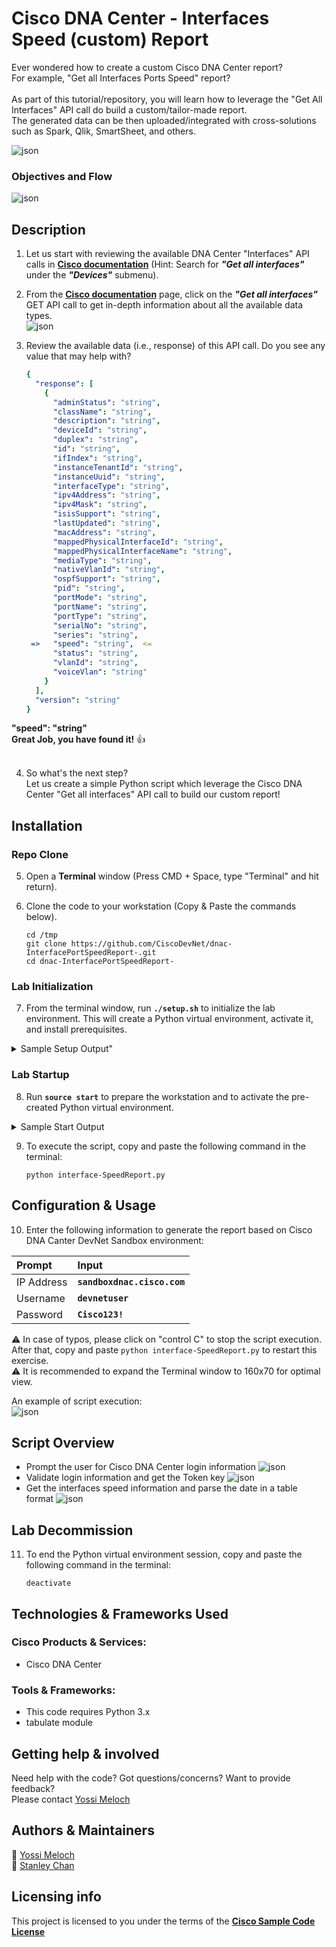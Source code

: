 # Cisco DNA Center - Interfaces Speed (custom) Report

Ever wondered how to create a custom Cisco DNA Center report?  <br /> For example, "Get all Interfaces Ports Speed" report?  <br /> <br />
As part of this tutorial/repository, you will learn how to leverage the "Get All Interfaces" API call do build a custom/tailor-made report. <br />
The generated data can be then uploaded/integrated with cross-solutions such as Spark, Qlik, SmartSheet, and others.  <br />

![json](images/story2.png?raw=true "Import JSON") <br />

### Objectives and Flow

![json](images/lab2Flow.png?raw=true "Import JSON") <br />

## Description

1. Let us start with reviewing the available DNA Center "Interfaces" API calls in **[Cisco documentation](https://developer.cisco.com/site/dna-center-rest-api/)** (Hint: Search for ***"Get all interfaces"*** under the ***"Devices"*** submenu). <br />

2. From the **[Cisco documentation](https://developer.cisco.com/site/dna-center-rest-api/)** page, click on the ***"Get all interfaces"*** GET API call to get in-depth information about all the available data types. <br />
![json](images/newReport1.png?raw=true "Import JSON") <br />

3. Review the available data (i.e., response) of this API call. Do you see any value that may help with?

    ```yaml
    {
      "response": [
        {
          "adminStatus": "string",
          "className": "string",
          "description": "string",
          "deviceId": "string",
          "duplex": "string",
          "id": "string",
          "ifIndex": "string",
          "instanceTenantId": "string",
          "instanceUuid": "string",
          "interfaceType": "string",
          "ipv4Address": "string",
          "ipv4Mask": "string",
          "isisSupport": "string",
          "lastUpdated": "string",
          "macAddress": "string",
          "mappedPhysicalInterfaceId": "string",
          "mappedPhysicalInterfaceName": "string",
          "mediaType": "string",
          "nativeVlanId": "string",
          "ospfSupport": "string",
          "pid": "string",
          "portMode": "string",
          "portName": "string",
          "portType": "string",
          "serialNo": "string",
          "series": "string",
     =>   "speed": "string",  <=
          "status": "string",
          "vlanId": "string",
          "voiceVlan": "string"
        }
      ],
      "version": "string"
    }
    ```
**"speed": "string"**<br />
**Great Job, you have found it!** :thumbsup: <br /> <br />

4. So what's the next step? <br /> Let us create a simple Python script which leverage the Cisco DNA Center "Get all interfaces" API call to build our custom report! <br />

## Installation

### Repo Clone
5. Open a **Terminal** window (Press CMD + Space, type "Terminal" and hit return). <br />

6. Clone the code to your workstation (Copy & Paste the commands below). <br />

    ```concole
    cd /tmp
    git clone https://github.com/CiscoDevNet/dnac-InterfacePortSpeedReport-.git
    cd dnac-InterfacePortSpeedReport-
    ```

### Lab Initialization
7. From the terminal window, run **`./setup.sh`** to initialize the lab environment. This will create a Python virtual environment, activate it, and install prerequisites. <br />

<details>
          <summary>Sample Setup Output"</summary>

 ```concole
      Setting up the workstation environment for the lab.

      Creating Python 3 Virtual Environment
      Collecting requests (from -r requirements.txt (line 1))
        Using cached https://files.pythonhosted.org/packages/ff/17/5cbb026005115301a8fb2f9b0e3e8d32313142fe8b617070e7baad20554f/requests-2.20.1-py2.py3-none-any.whl
      Collecting pyOpenSSL (from -r requirements.txt (line 2))
        Using cached https://files.pythonhosted.org/packages/96/af/9d29e6bd40823061aea2e0574ccb2fcf72bfd6130ce53d32773ec375458c/pyOpenSSL-18.0.0-py2.py3-none-any.whl
      Collecting ndg-httpsclient (from -r requirements.txt (line 3))
        Using cached https://files.pythonhosted.org/packages/fb/67/c2f508c00ed2a6911541494504b7cac16fe0b0473912568df65fd1801132/ndg_httpsclient-0.5.1-py3-none-any.whl
      Collecting pyasn1 (from -r requirements.txt (line 4))
        Using cached https://files.pythonhosted.org/packages/d1/a1/7790cc85db38daa874f6a2e6308131b9953feb1367f2ae2d1123bb93a9f5/pyasn1-0.4.4-py2.py3-none-any.whl
      Collecting tabulate (from -r requirements.txt (line 5))
        Using cached https://files.pythonhosted.org/packages/12/c2/11d6845db5edf1295bc08b2f488cf5937806586afe42936c3f34c097ebdc/tabulate-0.8.2.tar.gz
      Collecting six (from -r requirements.txt (line 6))
        Using cached https://files.pythonhosted.org/packages/67/4b/141a581104b1f6397bfa78ac9d43d8ad29a7ca43ea90a2d863fe3056e86a/six-1.11.0-py2.py3-none-any.whl
      Collecting slackclient (from -r requirements.txt (line 7))
        Using cached https://files.pythonhosted.org/packages/0d/2f/1378e64a843a5a8a83d73caa59ac88c36c67e2b41ac0fab3422080ff13bd/slackclient-1.3.0-py2.py3-none-any.whl
      Collecting simple-crypt (from -r requirements.txt (line 8))
        Using cached https://files.pythonhosted.org/packages/60/66/5bf6feb073f715a61492f8a6d444ad3d884ada71af317ce7a9c80bebee60/simple-crypt-4.1.7.tar.gz
      Collecting idna<2.8,>=2.5 (from requests->-r requirements.txt (line 1))
        Using cached https://files.pythonhosted.org/packages/4b/2a/0276479a4b3caeb8a8c1af2f8e4355746a97fab05a372e4a2c6a6b876165/idna-2.7-py2.py3-none-any.whl
      Collecting urllib3<1.25,>=1.21.1 (from requests->-r requirements.txt (line 1))
        Using cached https://files.pythonhosted.org/packages/62/00/ee1d7de624db8ba7090d1226aebefab96a2c71cd5cfa7629d6ad3f61b79e/urllib3-1.24.1-py2.py3-none-any.whl
      Collecting certifi>=2017.4.17 (from requests->-r requirements.txt (line 1))
        Using cached https://files.pythonhosted.org/packages/56/9d/1d02dd80bc4cd955f98980f28c5ee2200e1209292d5f9e9cc8d030d18655/certifi-2018.10.15-py2.py3-none-any.whl
      Collecting chardet<3.1.0,>=3.0.2 (from requests->-r requirements.txt (line 1))
        Using cached https://files.pythonhosted.org/packages/bc/a9/01ffebfb562e4274b6487b4bb1ddec7ca55ec7510b22e4c51f14098443b8/chardet-3.0.4-py2.py3-none-any.whl
      Collecting cryptography>=2.2.1 (from pyOpenSSL->-r requirements.txt (line 2))
        Using cached https://files.pythonhosted.org/packages/18/d5/7f725ac9ff162c93f67087414961b8256019527093d31e4c1fa9c377170a/cryptography-2.4.2-cp34-abi3-macosx_10_6_intel.whl
      Collecting websocket-client<1.0a0,>=0.35 (from slackclient->-r requirements.txt (line 7))
        Using cached https://files.pythonhosted.org/packages/26/2d/f749a5c82f6192d77ed061a38e02001afcba55fe8477336d26a950ab17ce/websocket_client-0.54.0-py2.py3-none-any.whl
      Collecting pycrypto (from simple-crypt->-r requirements.txt (line 8))
        Using cached https://files.pythonhosted.org/packages/60/db/645aa9af249f059cc3a368b118de33889219e0362141e75d4eaf6f80f163/pycrypto-2.6.1.tar.gz
      Collecting cffi!=1.11.3,>=1.7 (from cryptography>=2.2.1->pyOpenSSL->-r requirements.txt (line 2))
        Using cached https://files.pythonhosted.org/packages/8e/be/40b1bc2c3221acdefeb9dab6773d43cda7543ed0d8c8df8768f05af2d01e/cffi-1.11.5-cp36-cp36m-macosx_10_6_intel.whl
      Collecting asn1crypto>=0.21.0 (from cryptography>=2.2.1->pyOpenSSL->-r requirements.txt (line 2))
        Using cached https://files.pythonhosted.org/packages/ea/cd/35485615f45f30a510576f1a56d1e0a7ad7bd8ab5ed7cdc600ef7cd06222/asn1crypto-0.24.0-py2.py3-none-any.whl
      Collecting pycparser (from cffi!=1.11.3,>=1.7->cryptography>=2.2.1->pyOpenSSL->-r requirements.txt (line 2))
        Using cached https://files.pythonhosted.org/packages/68/9e/49196946aee219aead1290e00d1e7fdeab8567783e83e1b9ab5585e6206a/pycparser-2.19.tar.gz
      Installing collected packages: idna, urllib3, certifi, chardet, requests, six, pycparser, cffi, asn1crypto, cryptography, pyOpenSSL, pyasn1, ndg-httpsclient, tabulate, websocket-client, slackclient, pycrypto, simple-crypt
        Running setup.py install for pycparser ... done
        Running setup.py install for tabulate ... done
        Running setup.py install for pycrypto ... done
        Running setup.py install for simple-crypt ... done
      Successfully installed asn1crypto-0.24.0 certifi-2018.10.15 cffi-1.11.5 chardet-3.0.4 cryptography-2.4.2 idna-2.7 ndg-httpsclient-0.5.1 pyOpenSSL-18.0.0 pyasn1-0.4.4 pycparser-2.19 pycrypto-2.6.1 requests-2.20.1 simple-crypt-4.1.7 six-1.11.0 slackclient-1.3.0 tabulate-0.8.2 urllib3-1.24.1 websocket-client-0.54.0
      You are using pip version 9.0.1, however version 18.1 is available.
      You should consider upgrading via the 'pip install --upgrade pip' command.

      Setup complete.  To begin the lab run:

       source start
 ```
</details>

### Lab Startup
8. Run **`source start`** to prepare the workstation and to activate the pre-created Python virtual environment. <br />

<details>
     <summary>Sample Start Output</summary>

 ```concole
  Preparing the Workstation to Run this lab

  Note: This command script should be run with 'source start'
  to prepare the active terminal session.

  Activating Python Virtual Environment
  Opening Incognito browser windows for lab
 ```
</details>

9. To execute the script, copy and paste the following command in the terminal: <br />

     ```concole
     python interface-SpeedReport.py
      ```

## Configuration & Usage
10. Enter the following information to generate the report based on Cisco DNA Canter DevNet Sandbox environment: <br />

|Prompt   | Input |
|:-----|:-------------|
|IP Address | **`sandboxdnac.cisco.com`** |
|Username | **`devnetuser`** |
|Password | **`Cisco123!`** |

:warning: In case of typos, please click on "control C" to stop the script execution. After that, copy and paste `python interface-SpeedReport.py` to restart this exercise. <br />
:warning: It is recommended to expand the Terminal window to 160x70 for optimal view. <br />

An example of script execution: <br />
![json](images/newReport2.png?raw=true "Import JSON")


## Script Overview
  * Prompt the user for Cisco DNA Center login information
![json](images/newReport3.png?raw=true "Import JSON") <br />
  * Validate login information and get the Token key
![json](images/newReport4.png?raw=true "Import JSON") <br />
  * Get the interfaces speed information and parse the date in a table format
![json](images/newReport5.png?raw=true "Import JSON") <br />

## Lab Decommission
11. To end the Python virtual environment session, copy and paste the following command in the terminal: <br />

     ```concole
     deactivate
      ```

## Technologies & Frameworks Used
### Cisco Products & Services:
  * Cisco DNA Center

### Tools & Frameworks:
  * This code requires Python 3.x
  * tabulate module

## Getting help & involved
Need help with the code? Got questions/concerns? Want to provide feedback? <br />
Please contact [Yossi Meloch](mailto:ymeloch@cisco.com) <br />

## Authors & Maintainers
:email: [Yossi Meloch](mailto:ymeloch@cisco.com) <br />
:email: [Stanley Chan](stanchan@cisco.com) <br />

## Licensing info
This project is licensed to you under the terms of the **[Cisco Sample Code License](https://github.com/CiscoDevNet/dnac-InterfacePortSpeedReport-/blob/master/images/LICENSE)**
